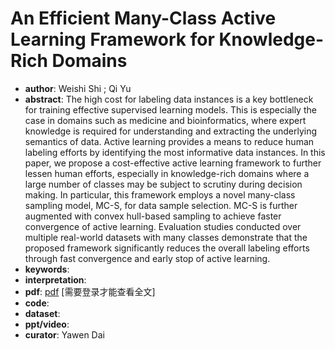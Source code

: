 # An Efficient Many-Class Active Learning Framework for Knowledge-Rich Domains

- **author**: Weishi Shi ; Qi Yu  
- **abstract**:  The high cost for labeling data instances is a key bottleneck for training effective supervised learning models. This is especially the case in domains such as medicine and bioinformatics, where expert knowledge is required for understanding and extracting the underlying semantics of data. Active learning provides a means to reduce human labeling efforts by identifying the most informative data instances. In this paper, we propose a cost-effective active learning framework to further lessen human efforts, especially in knowledge-rich domains where a large number of classes may be subject to scrutiny during decision making. In particular, this framework employs a novel many-class sampling model, MC-S, for data sample selection. MC-S is further augmented with convex hull-based sampling to achieve faster convergence of active learning. Evaluation studies conducted over multiple real-world datasets with many classes demonstrate that the proposed framework significantly reduces the overall labeling efforts through fast convergence and early stop of active learning. 
- **keywords**:
- **interpretation**:
- **pdf**: [pdf](https://ieeexplore.ieee.org/abstract/document/8594973)  [需要登录才能查看全文]
- **code**: 
- **dataset**:
- **ppt/video**:
- **curator**: Yawen Dai